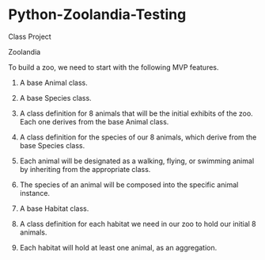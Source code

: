 # Python-Zoolandia-Testing

Class Project

Zoolandia

To build a zoo, we need to start with the following MVP features.

1. A base Animal class.

2. A base Species class.

3. A class definition for 8 animals that will be the initial exhibits of the zoo. Each one derives from the base Animal class.

4. A class definition for the species of our 8 animals, which derive from the base Species class.

5. Each animal will be designated as a walking, flying, or swimming animal by inheriting from the appropriate class.

6. The species of an animal will be composed into the specific animal instance.

7. A base Habitat class.

8. A class definition for each habitat we need in our zoo to hold our initial 8 animals.

9. Each habitat will hold at least one animal, as an aggregation.
